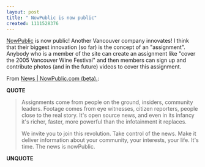 ```yaml
---
layout: post
title: " NowPublic is now public"
created: 1111528376
---
```

<p><a href="http://nowpublic.com/">NowPublic</a> is now public! Another Vancouver company innovates! I think that their biggest innovation (so far) is the concept of an "assignment". Anybody who is a member of the site can create an assignment like "cover the 2005 Vancouver Wine Festival" and then members can sign up and contribute photos (and in the future) videos to cover this assignment.<p>From <a href="http://www.nowpublic.com/node/3864">News | NowPublic.com (beta).</a>:</p>
<p><b>QUOTE</b></p><blockquote><p>Assignments come from people on the ground, insiders, community leaders. Footage comes from eye witnesses, citizen reporters, people close to the real story. It's open source news, and even in its infancy it's richer, faster, more powerful than the infotainment it replaces.
</p>
 

<p>We invite you to join this revolution. Take control of the news. Make it deliver information about your community, your interests, your life. It's time. The news is nowPublic.</p></blockquote><p><b>UNQUOTE</b></p>



